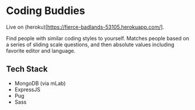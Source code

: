# Coding Buddies
Live on (heroku)[https://fierce-badlands-53105.herokuapp.com/].

Find people with similar coding styles to yourself. Matches people based on a series of sliding scale questions, and then absolute values including favorite editor and language.

## Tech Stack
- MongoDB (via mLab)
- ExpressJS
- Pug
- Sass
